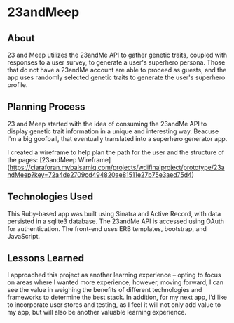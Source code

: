 # 23andMeep

## About
23 and Meep utilizes the 23andMe API to gather genetic traits, coupled with responses to a user survey, to generate a user's superhero persona. Those that do not have a 23andMe account are able to proceed as guests, and the app uses randomly selected genetic traits to generate the user's superhero profile.

## Planning Process
23 and Meep started with the idea of consuming the 23andMe API to display genetic trait information in a unique and interesting way. Beacuse I'm a big goofball, that eventually translated into a superhero generator app. 

I created a wireframe to help plan the path for the user and the structure of the pages:
[23andMeep Wireframe] (https://ciaraforan.mybalsamiq.com/projects/wdifinalproject/prototype/23andMeep?key=72a4de2709cd494820ae81511e27b75e3aed75d4)

## Technologies Used
This Ruby-based app was built using Sinatra and Active Record, with data persisted in a sqlite3 database. The 23andMe API is accessed using OAuth for authentication. The front-end uses ERB templates, bootstrap, and JavaScript.

## Lessons Learned
I approached this project as another learning experience – opting to focus on areas where I wanted more experience; however, moving forward, I can see the value in weighing the benefits of different technologies and frameworks to determine the best stack. In addition, for my next app, I’d like to incorporate user stores and testing, as I feel it will not only add value to my app, but will also be another valuable learning experience.
